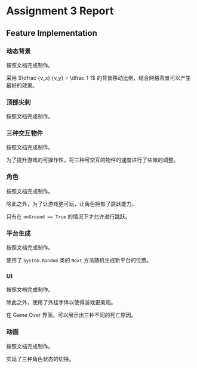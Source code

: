 # Assignment 3 Report

## Feature Implementation

### 动态背景

按照文档完成制作。

采用 $\dfrac {v_x} {v_y} = \dfrac 1 1$ 的背景移动比例，结合网格背景可以产生最好的效果。

### 顶部尖刺

按照文档完成制作。

### 三种交互物件

按照文档完成制作。

为了提升游戏的可操作性，将三种可交互的物件的速度进行了些微的调整。

### 角色

按照文档完成制作。

除此之外，为了让游戏更可玩，让角色拥有了跳跃能力。

只有在 `onGround == True` 的情况下才允许进行跳跃。

### 平台生成

按照文档完成制作。

使用了 `System.Random` 类的 `Next` 方法随机生成新平台的位置。

### UI

按照文档完成制作。

除此之外，使用了外挂字体以使得游戏更美观。

在 Game Over 界面，可以展示出三种不同的死亡原因。

### 动画

按照文档完成制作。

实现了三种角色状态的切换。